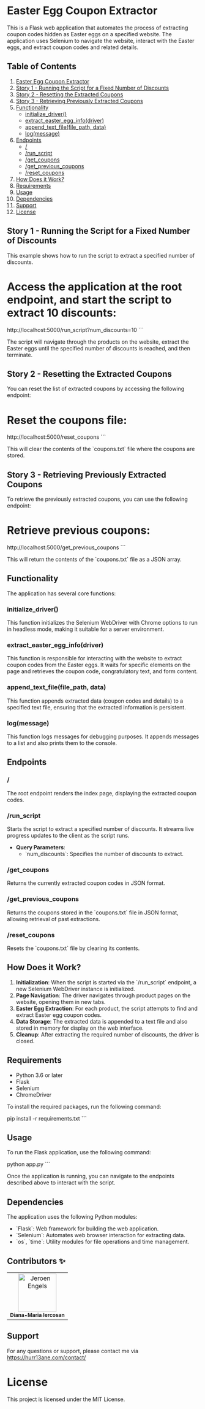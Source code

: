 
# Easter Egg Coupon Extractor

This is a Flask web application that automates the process of extracting coupon codes hidden as Easter eggs on a specified website. The application uses Selenium to navigate the website, interact with the Easter eggs, and extract coupon codes and related details.

## Table of Contents

1. [Easter Egg Coupon Extractor](#easter-egg-coupon-extractor)
2. [Story 1 - Running the Script for a Fixed Number of Discounts](#story-1---running-the-script-for-a-fixed-number-of-discounts)
3. [Story 2 - Resetting the Extracted Coupons](#story-2---resetting-the-extracted-coupons)
4. [Story 3 - Retrieving Previously Extracted Coupons](#story-3---retrieving-previously-extracted-coupons)
5. [Functionality](#functionality)
   - [initialize_driver()](#initialize_driver)
   - [extract_easter_egg_info(driver)](#extract_easter_egg_info-driver)
   - [append_text_file(file_path, data)](#append_text_filefile_path-data)
   - [log(message)](#logmessage)
6. [Endpoints](#endpoints)
   - [/](#)
   - [/run_script](#run_script)
   - [/get_coupons](#get_coupons)
   - [/get_previous_coupons](#get_previous_coupons)
   - [/reset_coupons](#reset_coupons)
7. [How Does it Work?](#how-does-it-work)
8. [Requirements](#requirements)
9. [Usage](#usage)
10. [Dependencies](#dependencies)
11. [Support](#support)
12. [License](#license)

## Story 1 - Running the Script for a Fixed Number of Discounts

This example shows how to run the script to extract a specified number of discounts.


# Access the application at the root endpoint, and start the script to extract 10 discounts:
http://localhost:5000/run_script?num_discounts=10
\`\`\`

The script will navigate through the products on the website, extract the Easter eggs until the specified number of discounts is reached, and then terminate.

## Story 2 - Resetting the Extracted Coupons

You can reset the list of extracted coupons by accessing the following endpoint:


# Reset the coupons file:
http://localhost:5000/reset_coupons
\`\`\`

This will clear the contents of the \`coupons.txt\` file where the coupons are stored.

## Story 3 - Retrieving Previously Extracted Coupons

To retrieve the previously extracted coupons, you can use the following endpoint:


# Retrieve previous coupons:
http://localhost:5000/get_previous_coupons
\`\`\`

This will return the contents of the \`coupons.txt\` file as a JSON array.

## Functionality

The application has several core functions:

### initialize_driver()

This function initializes the Selenium WebDriver with Chrome options to run in headless mode, making it suitable for a server environment.

### extract_easter_egg_info(driver)

This function is responsible for interacting with the website to extract coupon codes from the Easter eggs. It waits for specific elements on the page and retrieves the coupon code, congratulatory text, and form content.

### append_text_file(file_path, data)

This function appends extracted data (coupon codes and details) to a specified text file, ensuring that the extracted information is persistent.

### log(message)

This function logs messages for debugging purposes. It appends messages to a list and also prints them to the console.

## Endpoints

### /

The root endpoint renders the index page, displaying the extracted coupon codes.

### /run_script

Starts the script to extract a specified number of discounts. It streams live progress updates to the client as the script runs.

- **Query Parameters**: 
  - \`num_discounts\`: Specifies the number of discounts to extract.

### /get_coupons

Returns the currently extracted coupon codes in JSON format.

### /get_previous_coupons

Returns the coupons stored in the \`coupons.txt\` file in JSON format, allowing retrieval of past extractions.

### /reset_coupons

Resets the \`coupons.txt\` file by clearing its contents.

## How Does it Work?

1. **Initialization**: When the script is started via the \`/run_script\` endpoint, a new Selenium WebDriver instance is initialized.
2. **Page Navigation**: The driver navigates through product pages on the website, opening them in new tabs.
3. **Easter Egg Extraction**: For each product, the script attempts to find and extract Easter egg coupon codes.
4. **Data Storage**: The extracted data is appended to a text file and also stored in memory for display on the web interface.
5. **Cleanup**: After extracting the required number of discounts, the driver is closed.

## Requirements

- Python 3.6 or later
- Flask
- Selenium
- ChromeDriver

To install the required packages, run the following command:


pip install -r requirements.txt
\`\`\`

## Usage

To run the Flask application, use the following command:


python app.py
\`\`\`

Once the application is running, you can navigate to the endpoints described above to interact with the script.

## Dependencies

The application uses the following Python modules:

- \`Flask\`: Web framework for building the web application.
- \`Selenium\`: Automates web browser interaction for extracting data.
- \`os\`, \`time\`: Utility modules for file operations and time management.

## Contributors ✨

<table>
  <tbody>
    <tr>
      <td align="center"><a href="https://hurr13ane.com"><img src="https://avatars.githubusercontent.com/u/76591840?v=4" width="100px;" alt="Jeroen Engels"/><br /><sub><b>Diana-Maria Iercosan</b></sub></a><br />
      </td>
    </tr>
  </tbody>
</table>

## Support
For any questions or support, please contact me via https://hurr13ane.com/contact/

# License
This project is licensed under the MIT License.

